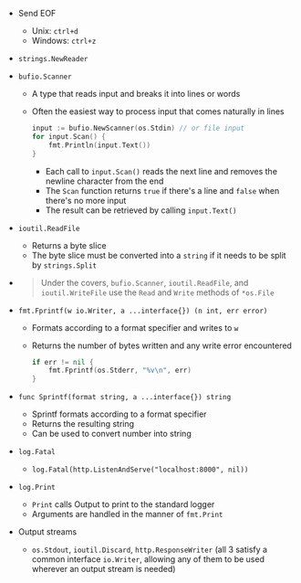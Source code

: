 - Send EOF
    - Unix: `ctrl+d`
    - Windows: `ctrl+z`
- `strings.NewReader`
- `bufio.Scanner`
    - A type that reads input and breaks it into lines or words
    - Often the easiest way to process input that comes naturally in lines

        ```go
        input := bufio.NewScanner(os.Stdin) // or file input
        for input.Scan() {
            fmt.Println(input.Text())
        }
        ```

        - Each call to `input.Scan()` reads the next line and removes the newline character from the end
        - The `Scan` function returns `true` if there's a line and `false` when there's no more input
        - The result can be retrieved by calling `input.Text()`
- `ioutil.ReadFile`
    - Returns a byte slice
    - The byte slice must be converted into a `string` if it needs to be split by `strings.Split`
- > Under the covers, `bufio.Scanner`, `ioutil.ReadFile`, and `ioutil.WriteFile` use the `Read` and `Write` methods of `*os.File`
- `fmt.Fprintf(w io.Writer, a ...interface{}) (n int, err error)`
    - Formats according to a format specifier and writes to `w`
    - Returns the number of bytes written and any write error encountered

        ```go
        if err != nil {
            fmt.Fprintf(os.Stderr, "%v\n", err)
        }
        ```

- `func Sprintf(format string, a ...interface{}) string`
    - Sprintf formats according to a format specifier
    - Returns the resulting string
    - Can be used to convert number into string
- `log.Fatal`
	- `log.Fatal(http.ListenAndServe("localhost:8000", nil))`
- `log.Print`
    - `Print` calls Output to print to the standard logger
    - Arguments are handled in the manner of `fmt.Print`
- Output streams
    - `os.Stdout`, `ioutil.Discard`, `http.ResponseWriter` (all 3 satisfy a common interface `io.Writer`, allowing any of them to be used wherever an output stream is needed)